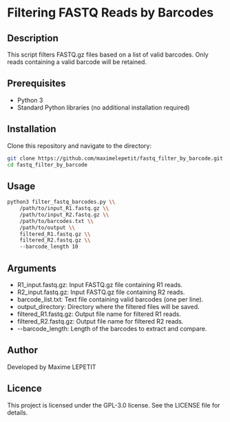 # Filtering FASTQ Reads by Barcodes

## Description

This script filters FASTQ.gz files based on a list of valid barcodes. Only reads containing a valid barcode will be retained.

## Prerequisites

- Python 3
- Standard Python libraries (no additional installation required)

## Installation

Clone this repository and navigate to the directory:

```bash
git clone https://github.com/maximelepetit/fastq_filter_by_barcode.git
cd fastq_filter_by_barcode
```
## Usage 

```bash
python3 filter_fastq_barcodes.py \\
    /path/to/input_R1.fastq.gz \\
    /path/to/input_R2.fastq.gz \\
    /path/to/barcodes.txt \\
    /path/to/output \\
    filtered_R1.fastq.gz \\
    filtered_R2.fastq.gz \\
    --barcode_length 10
```

## Arguments

* R1_input.fastq.gz: Input FASTQ.gz file containing R1 reads.
* R2_input.fastq.gz: Input FASTQ.gz file containing R2 reads.
* barcode_list.txt: Text file containing valid barcodes (one per line).
* output_directory: Directory where the filtered files will be saved.
* filtered_R1.fastq.gz: Output file name for filtered R1 reads.
* filtered_R2.fastq.gz: Output file name for filtered R2 reads.
* --barcode_length: Length of the barcodes to extract and compare.

## Author

Developed by Maxime LEPETIT

## Licence

This project is licensed under the GPL-3.0 license. See the LICENSE file for details.


